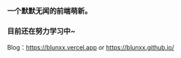 ### 一个默默无闻的前端萌新。
    
### 目前还在努力学习中~
    
Blog：https://blunxx.vercel.app or https://blunxx.github.io/

